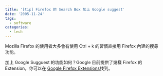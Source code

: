 ```yaml
---
title: '[tip] Firefox 的 Search Box 加上 Google suggest'
date: '2005-11-24'
tags:
  - software
categories:
  - tech
---
```

Mozilla Firefox 的使用者大多會有使用 Ctrl + k 的習慣直接用 Firefox 內建的搜尋功能。  
  
加上 Google Sugguest 的功能如何？Google 目前提供了幾樣 Firefox 的 Extension，你可以在 [Google Firefox Extensions](http://toolbar.google.com/firefox/extensions/index.html)找到。